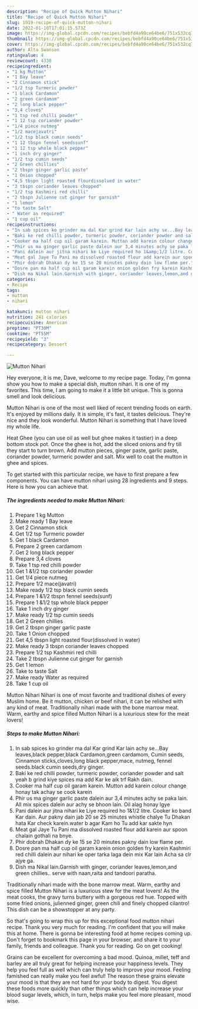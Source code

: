 ```yaml
---
description: "Recipe of Quick Mutton Nihari"
title: "Recipe of Quick Mutton Nihari"
slug: 1919-recipe-of-quick-mutton-nihari
date: 2022-01-10T17:01:15.573Z
image: https://img-global.cpcdn.com/recipes/bebfd4a90ce64be6/751x532cq70/mutton-nihari-recipe-main-photo.jpg
thumbnail: https://img-global.cpcdn.com/recipes/bebfd4a90ce64be6/751x532cq70/mutton-nihari-recipe-main-photo.jpg
cover: https://img-global.cpcdn.com/recipes/bebfd4a90ce64be6/751x532cq70/mutton-nihari-recipe-main-photo.jpg
author: Alta Swanson
ratingvalue: 4
reviewcount: 4330
recipeingredient:
- "1 kg Mutton"
- "1 Bay leave"
- "2 Cinnamon stick"
- "1/2 tsp Turmeric powder"
- "1 black Cardamon"
- "2 green cardamom"
- "2 long black pepper"
- "3,4 cloves"
- "1 tsp red chilli powder"
- "1 12 tsp coriander powder"
- "1/4 piece nutmeg"
- "1/2 macejavatri"
- "1/2 tsp black cumin seeds"
- "1 12 tbspn fennel seedssunf"
- "1 12 tsp whole black pepper"
- "1 inch dry ginger"
- "1/2 tsp cumin seeds"
- "2 Green chillies"
- "2 tbspn ginger garlic paste"
- "1 Onion chopped"
- "4,5 tbspn light roasted flourdissolved in water"
- "3 tbspn coriander leaves chopped"
- "1/2 tsp Kashmiri red chilli"
- "2 tbspn Julienne cut ginger for garnish"
- "1 lemon"
- "to taste Salt"
- " Water as required"
- "1 cup oil"
recipeinstructions:
- "In sab spices ko grinder ma dal Kar grind Kar lain achy se...Bay leaves,black pepper,black Cardamon,green cardamom, Cumin seeds, Cinnamon sticks,cloves,long black pepper,mace, nutmeg, fennel seeds.black cumin seeds,dry ginger."
- "Baki ke red chilli powder, turmeric powder, coriander powder and salt yeah b grind kiye spices ma add Kar ke aik trf Rakh dain."
- "Cooker ma half cup oil garam karein. Mutton add karein colour change honay tak achay se cook karein"
- "Phir us ma ginger garlic paste dalein aur 3,4 minutes achy se paka lain. All mix spices dalein aur achy se bhoon lain. Oil alag honay lgye"
- "Pani dalein aur jitna nihari ke Liye required ho 1&amp;1/2 litre. Cooker ko band Kar dain. Aur pakny dain jab 20 se 25 minutes whistle chalye Tu Dhakan hata Kar check karein.water b agar Kam ho Tu add kar sakte hyn"
- "Meat gal Jaye Tu Pani ma dissolved roasted flour add karein aur spoon chalain gothali na bnye."
- "Phir dobrah Dhakan dy ke 15 se 20 minutes pakny dain low flame per."
- "Dosre pan ma half cup oil garam karein onion golden fry karein Kashmiri red chilli dalein aur nihari ke oper tarka laga dein mix Kar lain Acha sa clr ajye ga."
- "Dish ma Nikal lain.Garnish with ginger, coriander leaves,lemon,and green chillies.. serve with naan,raita and tandoori paratha."
categories:
- Recipe
tags:
- mutton
- nihari

katakunci: mutton nihari 
nutrition: 241 calories
recipecuisine: American
preptime: "PT30M"
cooktime: "PT55M"
recipeyield: "3"
recipecategory: Dessert

---
```



![Mutton Nihari](https://img-global.cpcdn.com/recipes/bebfd4a90ce64be6/751x532cq70/mutton-nihari-recipe-main-photo.jpg)

Hey everyone, it is me, Dave, welcome to my recipe page. Today, I'm gonna show you how to make a special dish, mutton nihari. It is one of my favorites. This time, I am going to make it a little bit unique. This is gonna smell and look delicious.

Mutton Nihari is one of the most well liked of recent trending foods on earth. It's enjoyed by millions daily. It is simple, it's fast, it tastes delicious. They're nice and they look wonderful. Mutton Nihari is something that I have loved my whole life.

Heat Ghee (you can use oil as well but ghee makes it tastier) in a deep bottom stock pot. Once the ghee is hot, add the sliced onions and fry till they start to turn brown. Add mutton pieces, ginger paste, garlic paste, coriander powder, turmeric powder and salt. Mix well to coat the mutton in ghee and spices.


To get started with this particular recipe, we have to first prepare a few components. You can have mutton nihari using 28 ingredients and 9 steps. Here is how you can achieve that.

<!--inarticleads1-->

##### The ingredients needed to make Mutton Nihari:

1. Prepare 1 kg Mutton
1. Make ready 1 Bay leave
1. Get 2 Cinnamon stick
1. Get 1/2 tsp Turmeric powder
1. Get 1 black Cardamon
1. Prepare 2 green cardamom
1. Get 2 long black pepper
1. Prepare 3,4 cloves
1. Take 1 tsp red chilli powder
1. Get 1 &amp;1/2 tsp coriander powder
1. Get 1/4 piece nutmeg
1. Prepare 1/2 mace(javatri)
1. Make ready 1/2 tsp black cumin seeds
1. Prepare 1 &amp;1/2 tbspn fennel seeds(sunf)
1. Prepare 1 &amp;1/2 tsp whole black pepper
1. Take 1 inch dry ginger
1. Make ready 1/2 tsp cumin seeds
1. Get 2 Green chillies
1. Get 2 tbspn ginger garlic paste
1. Take 1 Onion chopped
1. Get 4,5 tbspn light roasted flour(dissolved in water)
1. Make ready 3 tbspn coriander leaves chopped
1. Prepare 1/2 tsp Kashmiri red chilli
1. Take 2 tbspn Julienne cut ginger for garnish
1. Get 1 lemon
1. Take to taste Salt
1. Make ready  Water as required
1. Take 1 cup oil


Mutton Nihari Nihari is one of most favorite and traditional dishes of every Muslim home. Be it mutton, chicken or beef nihari, it can be relished with any kind of meat. Traditionally nihari made with the bone marrow meat. Warm, earthy and spice filled Mutton Nihari is a luxurious stew for the meat lovers! 

<!--inarticleads2-->

##### Steps to make Mutton Nihari:

1. In sab spices ko grinder ma dal Kar grind Kar lain achy se...Bay leaves,black pepper,black Cardamon,green cardamom, Cumin seeds, Cinnamon sticks,cloves,long black pepper,mace, nutmeg, fennel seeds.black cumin seeds,dry ginger.
1. Baki ke red chilli powder, turmeric powder, coriander powder and salt yeah b grind kiye spices ma add Kar ke aik trf Rakh dain.
1. Cooker ma half cup oil garam karein. Mutton add karein colour change honay tak achay se cook karein
1. Phir us ma ginger garlic paste dalein aur 3,4 minutes achy se paka lain. All mix spices dalein aur achy se bhoon lain. Oil alag honay lgye
1. Pani dalein aur jitna nihari ke Liye required ho 1&amp;1/2 litre. Cooker ko band Kar dain. Aur pakny dain jab 20 se 25 minutes whistle chalye Tu Dhakan hata Kar check karein.water b agar Kam ho Tu add kar sakte hyn
1. Meat gal Jaye Tu Pani ma dissolved roasted flour add karein aur spoon chalain gothali na bnye.
1. Phir dobrah Dhakan dy ke 15 se 20 minutes pakny dain low flame per.
1. Dosre pan ma half cup oil garam karein onion golden fry karein Kashmiri red chilli dalein aur nihari ke oper tarka laga dein mix Kar lain Acha sa clr ajye ga.
1. Dish ma Nikal lain.Garnish with ginger, coriander leaves,lemon,and green chillies.. serve with naan,raita and tandoori paratha.


Traditionally nihari made with the bone marrow meat. Warm, earthy and spice filled Mutton Nihari is a luxurious stew for the meat lovers! As the meat cooks, the gravy turns buttery with a gorgeous red hue. Topped with some fried onions, julienned ginger, green chili and finely chopped cilantro! This dish can be a showstopper at any party. 

So that's going to wrap this up for this exceptional food mutton nihari recipe. Thank you very much for reading. I'm confident that you will make this at home. There is gonna be interesting food at home recipes coming up. Don't forget to bookmark this page in your browser, and share it to your family, friends and colleague. Thank you for reading. Go on get cooking!

Grains can be excellent for overcoming a bad mood. Quinoa, millet, teff and barley are all truly great for helping increase your happiness levels. They help you feel full as well which can truly help to improve your mood. Feeling famished can really make you feel awful! The reason these grains elevate your mood is that they are not hard for your body to digest. You digest these foods more quickly than other things which can help increase your blood sugar levels, which, in turn, helps make you feel more pleasant, mood wise.
